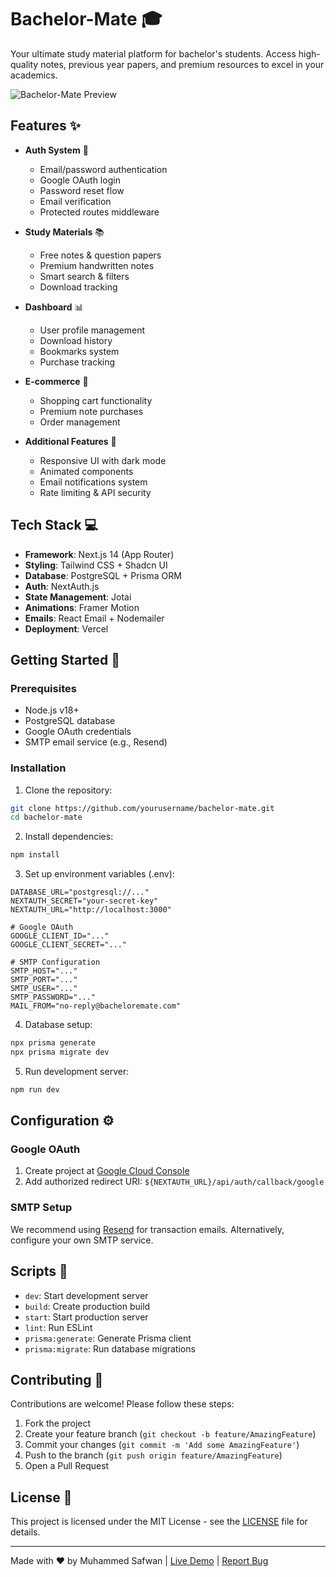 # Bachelor-Mate 🎓

Your ultimate study material platform for bachelor's students. Access high-quality notes, previous year papers, and premium resources to excel in your academics.

![Bachelor-Mate Preview](https://i.ibb.co/dwJDvK9J/Bachloremates-logo.png)

## Features ✨

- **Auth System** 🔐
  - Email/password authentication
  - Google OAuth login
  - Password reset flow
  - Email verification
  - Protected routes middleware

- **Study Materials** 📚
  - Free notes & question papers
  - Premium handwritten notes
  - Smart search & filters
  - Download tracking

- **Dashboard** 📊
  - User profile management
  - Download history
  - Bookmarks system
  - Purchase tracking

- **E-commerce** 🛒
  - Shopping cart functionality
  - Premium note purchases
  - Order management

- **Additional Features** 🌟
  - Responsive UI with dark mode
  - Animated components
  - Email notifications system
  - Rate limiting & API security

## Tech Stack 💻

- **Framework**: Next.js 14 (App Router)
- **Styling**: Tailwind CSS + Shadcn UI
- **Database**: PostgreSQL + Prisma ORM
- **Auth**: NextAuth.js
- **State Management**: Jotai
- **Animations**: Framer Motion
- **Emails**: React Email + Nodemailer
- **Deployment**: Vercel

## Getting Started 🚀

### Prerequisites

- Node.js v18+
- PostgreSQL database
- Google OAuth credentials
- SMTP email service (e.g., Resend)

### Installation

1. Clone the repository:
```bash
git clone https://github.com/yourusername/bachelor-mate.git
cd bachelor-mate
```

2. Install dependencies:
```bash
npm install
```

3. Set up environment variables (.env):
```env
DATABASE_URL="postgresql://..."
NEXTAUTH_SECRET="your-secret-key"
NEXTAUTH_URL="http://localhost:3000"

# Google OAuth
GOOGLE_CLIENT_ID="..."
GOOGLE_CLIENT_SECRET="..."

# SMTP Configuration
SMTP_HOST="..."
SMTP_PORT="..."
SMTP_USER="..."
SMTP_PASSWORD="..."
MAIL_FROM="no-reply@bacheloremate.com"
```

4. Database setup:
```bash
npx prisma generate
npx prisma migrate dev
```

5. Run development server:
```bash
npm run dev
```

## Configuration ⚙️

### Google OAuth
1. Create project at [Google Cloud Console](https://console.cloud.google.com/)
2. Add authorized redirect URI: `${NEXTAUTH_URL}/api/auth/callback/google`

### SMTP Setup
We recommend using [Resend](https://resend.com) for transaction emails. Alternatively, configure your own SMTP service.

## Scripts 📜

- `dev`: Start development server
- `build`: Create production build
- `start`: Start production server
- `lint`: Run ESLint
- `prisma:generate`: Generate Prisma client
- `prisma:migrate`: Run database migrations

## Contributing 🤝

Contributions are welcome! Please follow these steps:
1. Fork the project
2. Create your feature branch (`git checkout -b feature/AmazingFeature`)
3. Commit your changes (`git commit -m 'Add some AmazingFeature'`)
4. Push to the branch (`git push origin feature/AmazingFeature`)
5. Open a Pull Request

## License 📄

This project is licensed under the MIT License - see the [LICENSE](LICENSE) file for details.

---

Made with ❤️ by Muhammed Safwan | [Live Demo](https://bacheloremate.vercel.app) | [Report Bug](https://github.com/yourusername/bachelor-mate/issues)
